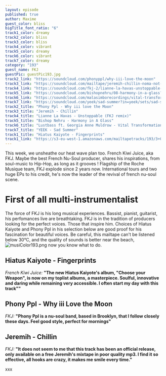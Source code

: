 ```yaml
---
layout: episode
published: true
author: Maxime
guest_color: bliss
bigTitle_font_ratio: "6"
track1_color: dreamy
track2_color: bliss
track3_color: bliss
track4_color: vibrant
track5_color: dreamy
track6_color: vibrant
track7_color: dreamy
category: "193"
guest_name: FKJ
guestPic: guestPic193.jpg
track2_link: "https://soundcloud.com/phonyppl/why-iii-love-the-moon"
track3_link: "https://soundcloud.com/mailtape/jeremih-chillin-noma-not-on-my-album"
track4_link: "https://soundcloud.com/fkj-2/lianne-la-havas-unstoppable-fkj-remix"
track5_link: "https://soundcloud.com/bishopnehru/08-harmony-in-a-glass?in=bishopnehru/sets/the-nehruvian-ep"
track6_link: "https://soundcloud.com/malasimborecordings/vital-transformation-feat-georgia-anne-muldrow-lustbass"
track7_link: "https://soundcloud.com/yeek/sad-summer?in=yeek/sets/sad-summer-2015"
track2_title: "Phony Ppl - Why iii love the Moon"
track3_title: "Jeremih - Chillin"
track4_title: "Lianne La Havas - Unstoppable (FKJ remix)"
track5_title: "Bishop Nehru - Harmony in A Glass"
track6_title: "Lustbass ft. Georgia Anne Muldrow - Vital Transformation"
track7_title: "YEEK - Sad Summer"
track1_title: "Hiatus Kaiyote - Fingerprints"
track1_link: "https://s3-eu-west-1.amazonaws.com/mailtapetracks/193/3+09+Fingerprints.mp3"
---
```





<p id="introduction">
This week, we unsheathe our heat wave plan too. French Kiwi Juice, aka FKJ. Maybe the best French Nu-Soul producer, shares his inspirations, from soul-music to Hip-Hop, as long as it grooves ! Flagship of the Roche Musique team, FKJ explode since 2 years now. International tours and two huge EPs to his credit, he's now the leader of the revival of french nu-soul scene. 
</p>

# First of all multi-instrumentalist 
The force of FKJ is his long musical experiences. Bassist, pianist, guitarist, his perfomances live are breathtaking. FKJ is in the tradition of producers looking for the perfect voices. Those that inspire him. Choices of Hiatus Kaiyote and Phony Ppl in his selection below are good proof for his fascination for beautiful voices. Be careful, this mailtape can't be listened below 30°C, and the quality of sounds is better near the beach, ![musiColor193.png]({{site.baseurl}}/img/musiColor193.png)
now you know what to do. 
<br>

## Hiatus Kaiyote - Fingerprints
_French Kiwi Juice:_ **"**The new Hiatus Kaiyote's album, "Choose your Weapon", is now on my toplist albums, a masterpiece. Soulful, innovative and daring while remaining very accessible. I often start my day with this track"**"**

## Phony Ppl - Why iii Love the Moon
_FKJ:_ **"**Phony Ppl is a nu-soul band, based in Brooklyn, that I follow closely these days. Feel good style, perfect for mornings**"**

## Jeremih - Chillin 
_FKJ:_ **"**It does not seem to me that this track has been an official release, only available on a free Jeremih's mixtape in poor quality mp3. I find it so effective, all hooks are crazy, it makes me smile every time.**"**

 
<p id="outroduction">
xxx

</p>
